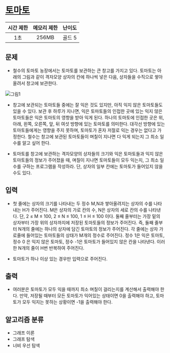 # [토마토](https://www.acmicpc.net/problem/7569)

|시간 제한|메모리 제한|난이도|
|:-------:|:---------:|:---:|
|1초|256MB|골드 5|

## 문제
- 철수의 토마토 농장에서는 토마토를 보관하는 큰 창고를 가지고 있다. 토마토는 아래의 그림과 같이 격자모양 상자의 칸에 하나씩 넣은 다음, 상자들을 수직으로 쌓아 올려서 창고에 보관한다.

![그림1](https://u.acmicpc.net/c3f3343d-c291-40a9-9fe3-59f792a8cae9/Screen%20Shot%202021-06-22%20at%202.49.11%20PM.png)

- 창고에 보관되는 토마토들 중에는 잘 익은 것도 있지만, 아직 익지 않은 토마토들도 있을 수 있다. 보관 후 하루가 지나면, 익은 토마토들의 인접한 곳에 있는 익지 않은 토마토들은 익은 토마토의 영향을 받아 익게 된다. 하나의 토마토에 인접한 곳은 위, 아래, 왼쪽, 오른쪽, 앞, 뒤 여섯 방향에 있는 토마토를 의미한다. 대각선 방향에 있는 토마토들에게는 영향을 주지 못하며, 토마토가 혼자 저절로 익는 경우는 없다고 가정한다. 철수는 창고에 보관된 토마토들이 며칠이 지나면 다 익게 되는지 그 최소 일수를 알고 싶어 한다.

- 토마토를 창고에 보관하는 격자모양의 상자들의 크기와 익은 토마토들과 익지 않은 토마토들의 정보가 주어졌을 때, 며칠이 지나면 토마토들이 모두 익는지, 그 최소 일수를 구하는 프로그램을 작성하라. 단, 상자의 일부 칸에는 토마토가 들어있지 않을 수도 있다.

## 입력
- 첫 줄에는 상자의 크기를 나타내는 두 정수 M,N과 쌓아올려지는 상자의 수를 나타내는 H가 주어진다. M은 상자의 가로 칸의 수, N은 상자의 세로 칸의 수를 나타낸다. 단, 2 ≤ M ≤ 100, 2 ≤ N ≤ 100, 1 ≤ H ≤ 100 이다. 둘째 줄부터는 가장 밑의 상자부터 가장 위의 상자까지에 저장된 토마토들의 정보가 주어진다. 즉, 둘째 줄부터 N개의 줄에는 하나의 상자에 담긴 토마토의 정보가 주어진다. 각 줄에는 상자 가로줄에 들어있는 토마토들의 상태가 M개의 정수로 주어진다. 정수 1은 익은 토마토, 정수 0 은 익지 않은 토마토, 정수 -1은 토마토가 들어있지 않은 칸을 나타낸다. 이러한 N개의 줄이 H번 반복하여 주어진다.

- 토마토가 하나 이상 있는 경우만 입력으로 주어진다.

## 출력
- 여러분은 토마토가 모두 익을 때까지 최소 며칠이 걸리는지를 계산해서 출력해야 한다. 만약, 저장될 때부터 모든 토마토가 익어있는 상태이면 0을 출력해야 하고, 토마토가 모두 익지는 못하는 상황이면 -1을 출력해야 한다.

## 알고리즘 분류
- 그래프 이론
- 그래프 탐색
- 너비 우선 탐색